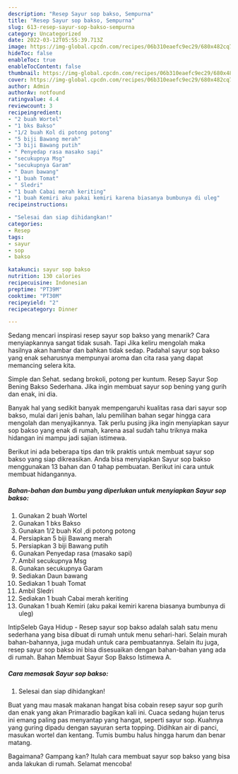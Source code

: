 ```yaml
---
description: "Resep Sayur sop bakso, Sempurna"
title: "Resep Sayur sop bakso, Sempurna"
slug: 613-resep-sayur-sop-bakso-sempurna
category: Uncategorized
date: 2022-03-12T05:55:39.713Z
image: https://img-global.cpcdn.com/recipes/06b310eaefc9ec29/680x482cq70/sayur-sop-bakso-foto-resep-utama.jpg
hideToc: false
enableToc: true
enableTocContent: false
thumbnail: https://img-global.cpcdn.com/recipes/06b310eaefc9ec29/680x482cq70/sayur-sop-bakso-foto-resep-utama.jpg
cover: https://img-global.cpcdn.com/recipes/06b310eaefc9ec29/680x482cq70/sayur-sop-bakso-foto-resep-utama.jpg
author: Admin
authorAv: notfound
ratingvalue: 4.4
reviewcount: 3
recipeingredient:
- "2 buah Wortel"
- "1 bks Bakso"
- "1/2 buah Kol di potong potong"
- "5 biji Bawang merah"
- "3 biji Bawang putih"
- " Penyedap rasa masako sapi"
- "secukupnya Msg"
- "secukupnya Garam"
- " Daun bawang"
- "1 buah Tomat"
- " Sledri"
- "1 buah Cabai merah keriting"
- "1 buah Kemiri aku pakai kemiri karena biasanya bumbunya di uleg"
recipeinstructions:

- "Selesai dan siap dihidangkan!"
categories:
- Resep
tags:
- sayur
- sop
- bakso

katakunci: sayur sop bakso 
nutrition: 130 calories
recipecuisine: Indonesian
preptime: "PT39M"
cooktime: "PT30M"
recipeyield: "2"
recipecategory: Dinner

---
```



Sedang mencari inspirasi resep sayur sop bakso yang menarik? Cara menyiapkannya sangat tidak susah. Tapi Jika keliru mengolah maka hasilnya akan hambar dan bahkan tidak sedap. Padahal sayur sop bakso yang enak seharusnya mempunyai aroma dan cita rasa yang dapat memancing selera kita.


Simple dan Sehat. sedang brokoli, potong per kuntum. Resep Sayur Sop Bening Bakso Sederhana. Jika ingin membuat sayur sop bening yang gurih dan enak, ini dia.

Banyak hal yang sedikit banyak mempengaruhi kualitas rasa dari sayur sop bakso, mulai dari jenis bahan, lalu pemilihan bahan segar hingga cara mengolah dan menyajikannya. Tak perlu pusing jika ingin menyiapkan sayur sop bakso yang enak di rumah, karena asal sudah tahu triknya maka hidangan ini mampu jadi sajian istimewa.


Berikut ini ada beberapa tips dan trik praktis untuk membuat sayur sop bakso yang siap dikreasikan. Anda bisa menyiapkan Sayur sop bakso menggunakan 13 bahan dan 0 tahap pembuatan. Berikut ini cara untuk membuat hidangannya.

<!--inarticleads1-->

##### Bahan-bahan dan bumbu yang diperlukan untuk menyiapkan Sayur sop bakso:

1. Gunakan 2 buah Wortel
1. Gunakan 1 bks Bakso
1. Gunakan 1/2 buah Kol ,di potong potong
1. Persiapkan 5 biji Bawang merah
1. Persiapkan 3 biji Bawang putih
1. Gunakan  Penyedap rasa (masako sapi)
1. Ambil secukupnya Msg
1. Gunakan secukupnya Garam
1. Sediakan  Daun bawang
1. Sediakan 1 buah Tomat
1. Ambil  Sledri
1. Sediakan 1 buah Cabai merah keriting
1. Gunakan 1 buah Kemiri (aku pakai kemiri karena biasanya bumbunya di uleg)


IntipSeleb Gaya Hidup - Resep sayur sop bakso adalah salah satu menu sederhana yang bisa dibuat di rumah untuk menu sehari-hari. Selain murah bahan-bahannya, juga mudah untuk cara pembuatannya. Selain itu juga, resep sayur sop bakso ini bisa disesuaikan dengan bahan-bahan yang ada di rumah. Bahan Membuat Sayur Sop Bakso Istimewa A. 

<!--inarticleads2-->

##### Cara memasak Sayur sop bakso:


1. Selesai dan siap dihidangkan!

Buat yang mau masak makanan hangat bisa cobain resep sayur sop gurih dan enak yang akan Primaradio bagikan kali ini. Cuaca sedang hujan terus ini emang paling pas menyantap yang hangat, seperti sayur sop. Kuahnya yang guring dipadu dengan sayuran serta topping. Didihkan air di panci, masukan wortel dan kentang. Tumis bumbu halus hingga harum dan benar matang. 

Bagaimana? Gampang kan? Itulah cara membuat sayur sop bakso yang bisa anda lakukan di rumah. Selamat mencoba!
